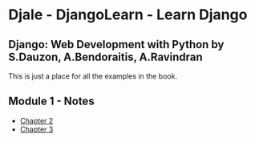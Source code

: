 # Djale - DjangoLearn - Learn Django

## Django: Web Development with Python by S.Dauzon, A.Bendoraitis, A.Ravindran

This is just a place for all the examples in the book.

## Module 1 - Notes

* [Chapter 2](002-notes.md)
* [Chapter 3](003-notes.md)
